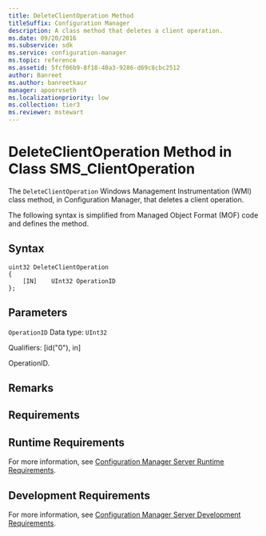 ```yaml
---
title: DeleteClientOperation Method
titleSuffix: Configuration Manager
description: A class method that deletes a client operation.
ms.date: 09/20/2016
ms.subservice: sdk
ms.service: configuration-manager
ms.topic: reference
ms.assetid: 5fcf06b9-8f18-40a3-9286-d69c8cbc2512
author: Banreet
ms.author: banreetkaur
manager: apoorvseth
ms.localizationpriority: low
ms.collection: tier3
ms.reviewer: mstewart
---
```

# DeleteClientOperation Method in Class SMS_ClientOperation
The `DeleteClientOperation` Windows Management Instrumentation (WMI) class method, in Configuration Manager, that deletes a client operation.

 The following syntax is simplified from Managed Object Format (MOF) code and defines the method.

## Syntax

```
uint32 DeleteClientOperation
{
    [IN]    UInt32 OperationID
};
```

## Parameters
 `OperationID`
 Data type: `UInt32`

 Qualifiers: [id("0"), in]

 OperationID.

## Remarks

## Requirements

## Runtime Requirements
 For more information, see [Configuration Manager Server Runtime Requirements](../../../develop/core/reqs/server-runtime-requirements.md).

## Development Requirements
 For more information, see [Configuration Manager Server Development Requirements](../../../develop/core/reqs/server-development-requirements.md).
